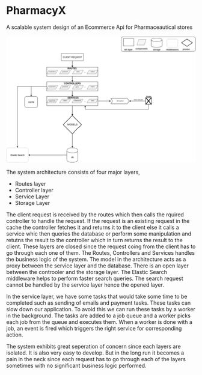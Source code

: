 # PharmacyX
A scalable system design of an Ecommerce Api for Pharmaceautical stores
<br><br>
<img src='./PharmacyX System Design.png'>
<p>The system architecture consists of four major layers, 
<ul>
<li>Routes layer
<li>Controller layer
<li>Service Layer
<li>Storage Layer
</ul>
<p>The client request is received by the routes which then calls the rquired controller to handle the request. If the request is an existing request in the cache the controller fetches it and returns it to the client else it calls a service whic then queries the database or perform some manipulation and retutns the result to the controller which in turn returns the result to the client. These layers are closed since the request coing from the client has to go through each one of them. The Routes, Controllers and Services handles the business logic of the system. The model in the architecture acts as a proxy between the service layer and the database.
There is an open layer between the controoler and the storage layer. The Elastic Search middleware helps to perform faster search queries. The search request cannot be handled by the service layer hence the opened layer.
<p>In the service layer, we have some tasks that would take some time to be completed such as sending of emails and payment tasks. These tasks can slow down our application. To avoid this we can run these tasks by a worker in the background. The tasks are added to a job queue and a worker picks each job from the queue and executes them. When a worker is done with a job, an event is fired which triggers the right service for corresponding action.

<p>The system exhibits great seperation of concern since each layers are isolated. It is also very easy to develop. But in the long run it becomes a pain in the neck since each request has to go through each of the layers sometimes with no significant business logic performed. 

